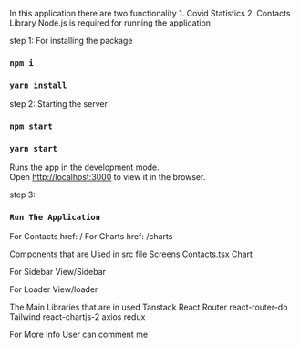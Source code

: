 In this application there are two functionality 1. Covid Statistics 2. Contacts Library
Node.js is required for running the application

step 1: 
For installing the package
### `npm i`
### `yarn install`

step 2:
Starting the server
### `npm start`
### `yarn start`
Runs the app in the development mode.\
Open [http://localhost:3000](http://localhost:3000) to view it in the browser.

step 3:
### `Run The Application`

For Contacts href: /
For Charts  href: /charts

Components that are Used in src file
Screens
Contacts.tsx
Chart

For Sidebar
View/Sidebar

For Loader
View/loader

The Main Libraries that are in used
Tanstack
React Router react-router-do
Tailwind
react-chartjs-2
axios
redux


For More Info User can comment me

